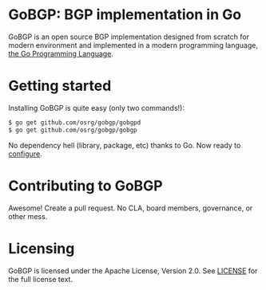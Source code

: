 GoBGP: BGP implementation in Go
===============================

GoBGP is an open source BGP implementation designed from scratch for
modern environment and implemented in a modern programming language,
[the Go Programming Language](http://golang.org/).

Getting started
===============
Installing GoBGP is quite easy (only two commands!):

```bash
$ go get github.com/osrg/gobgp/gobgpd
$ go get github.com/osrg/gobgp/gobgp
```

No dependency hell (library, package, etc) thanks to Go. Now ready to [configure](http://osrg.github.io/gobgp/get-started/).

Contributing to GoBGP
=====================
Awesome! Create a pull request. No CLA, board members, governance, or
other mess.

Licensing
=========
GoBGP is licensed under the Apache License, Version 2.0. See
[LICENSE](https://github.com/osrg/gobgp/blob/master/LICENSE) for the full
license text.
